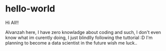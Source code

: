 # hello-world

Hi All!!

Alvanzah here, I have zero knowladge about coding and such, I don't even know what im curently doing, I just blindlly following the tuttorial :D
I'm planning to become a data scientist in the future wish me luck..

